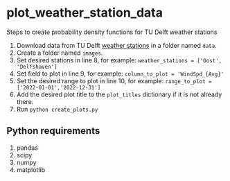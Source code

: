 # plot_weather_station_data

Steps to create probability density functions for TU Delft weather stations

1. Download data from TU Delft [weather stations](https://weather.tudelft.nl/csv/) in a folder named ```data```.
2. Create a folder named ```images```.
3. Set desired stations in line 8, for example: ```weather_stations = ['Oost', 'Delfshaven']```
4. Set field to plot in line 9, for example: ```column_to_plot = 'WindSpd_{Avg}'```
5. Set the desired range to plot in line 10, for example: ```range_to_plot = ['2022-01-01','2022-12-31']```
6. Add the desired plot title to the ```plot_titles``` dictionary if it is not already there.
7. Run ```python create_plots.py```

## Python requirements
1. pandas
2. scipy
4. numpy
5. matplotlib
